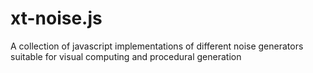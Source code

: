 # xt-noise.js
A collection of javascript implementations of different noise generators suitable for visual computing and procedural generation
